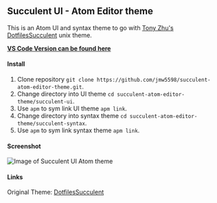 ## Succulent UI - Atom Editor theme

This is an Atom UI and syntax theme to go with [Tony Zhu's DotfilesSucculent][2] unix theme.  


**[VS Code Version can be  found here][3]**


#### Install
1. Clone repository `git clone https://github.com/jmw5598/succulent-atom-editor-theme.git`.
2. Change directory into UI theme `cd succulent-atom-editor-theme/succulent-ui`.
3. Use `apm` to sym link UI theme `apm link`.
4. Change directory into syntax theme `cd succulent-atom-editor-theme/succulent-syntax`.
5. Use `apm` to sym link syntax theme `apm link`.

#### Screenshot

![Image of Succulent UI Atom theme](https://i.ibb.co/WWr8Sn6/succulent-atom-theme.png)

#### Links

Original Theme: [DotfilesSucculent][1]

[1]: https://github.com/snickerton/DotfilesSucculent
[2]: https://github.com/snickerton
[3]: https://github.com/jmw5598/succulent-vscode-theme